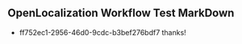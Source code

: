 ## OpenLocalization Workflow Test MarkDown
* ff752ec1-2956-46d0-9cdc-b3bef276bdf7 
thanks!<!--HONumber=Mar16_HO2-->
